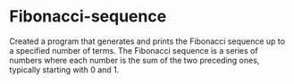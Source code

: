 # Fibonacci-sequence
Created a program that generates and prints the Fibonacci sequence up to a specified number of terms. The Fibonacci sequence is a series of numbers where each number is the sum of the two preceding ones, typically starting with 0 and 1.
